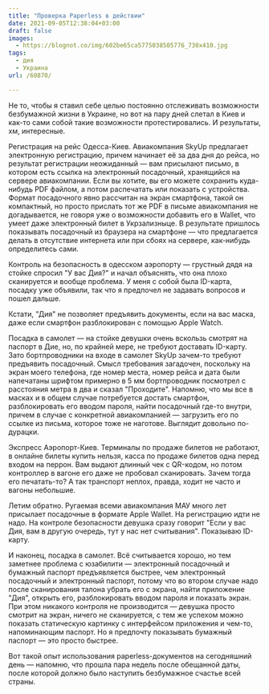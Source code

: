 ```yaml
---
title: "Проверка Paperless в действии"
date: 2021-09-05T12:38:04+03:00
draft: false
images:
  - https://blognot.co/img/602be65ca5775038505776_730x410.jpg
tags:
  - дия
  - Украина
url: /60870/

---
```

Не то, чтобы я ставил себе целью постоянно отслеживать возможности безбумажной жизни в Украине, но вот на пару дней слетал в Киев и как-то сами собой такие возможности протестировались. И результаты, хм, интересные.

Регистрация на рейс Одесса-Киев. Авиакомпания SkyUp предлагает электронную регистрацию, причем начинает её за два дня до рейса, но результат регистрации неожиданный — вам присылают письмо, в котором есть ссылка на электронный посадочный, хранящийся на сервере авиакомпании. Если вы хотите, вы его можете сохранить куда-нибудь PDF файлом, а потом распечатать или показать с устройства. Формат посадочного явно рассчитан на экран смартфона, такой он компактный, но просто прислать тот же PDF в письме авиакомпания не догадывается, не говоря уже о возможности добавить его в Wallet, что умеет даже электронный билет в Укрзализныце. В результате пришлось показывать посадочный из браузера на смартфоне — что предлагается делать в отсутствие интернета или при сбоях на сервере, как-нибудь определитесь сами.

Контроль на безопасность в одесском аэропорту — грустный дядя на стойке спросил "У вас Дия?" и начал объяснять, что она плохо сканируется и вообще проблема. У меня с собой была ID-карта, посадку уже объявили, так что я предпочел не задавать вопросов и пошел дальше.

Кстати, "Дия" не позволяет предъявить документы, если на вас маска, даже если смартфон разблокирован с помощью Apple Watch. 

Посадка в самолет — на стойке девушки очень вскользь смотрят на паспорт в Дие, но, по крайней мере, не требуют доставать ID-карту. Зато бортпроводники на входе в самолет SkyUp зачем-то требуют предъявить посадочный. Смысл требования загадочен, поскольку на экран моего телефона, где номер места, номер рейса и дата были напечатаны шрифтом примерно в 5 мм бортпроводник посмотрел с расстояния метра в два и сказал "Проходите". Напомню, что мы все в масках и в общем случае потребуется достать смартфон, разблокировать его вводом пароля, найти посадочный где-то внутри, причем в случае с конкретной авиакомпанией — загрузить его по ссылке из письма, которое тоже не наготове. Выглядит довольно по-дурацки.

Экспресс Аэропорт-Киев. Терминалы по продаже билетов не работают, в онлайне билеты купить нельзя, касса по продаже билетов одна перед входом на перрон. Вам выдают длинный чек с QR-кодом, но потом контроллер в вагоне его даже не пробовал сканировать. Зачем тогда его печатать-то? А так транспорт неплох, правда, ходит не часто и вагоны небольшие. 

Летим обратно. Ругаемая всеми авиакомпания МАУ много лет присылает посадочные в формате Apple Wallet. На регистрацию идти не надо. На контроле безопасности девушка сразу говорит "Если у вас Дия, вам в другую очередь, тут у нас нет считывания". Показываю ID-карту.

И наконец, посадка в самолет. Всё считывается хорошо, но тем заметнее проблема с юзабилити — электронный посадочный и бумажный паспорт предъявляется быстрее, чем электронный посадочный и электронный паспорт, потому что во втором случае надо после сканирования талона убрать его с экрана, найти приложение "Дия", открыть его, разблокировать вводом пароля и показать экран. При этом никакого контроля не производится — девушка просто смотрит на экран, ничего не сканируется, с тем же успехом можно показать статическую картинку с интерфейсом приложения и чем-то, напоминающим паспорт. Но я предпочту показывать бумажный паспорт — это просто быстрее. 

Вот такой опыт использования paperless-документов на сегодняшний день — напомню, что прошла пара недель после обещанной даты, после которой должно было наступить безбумажное счастье всей страны. 
